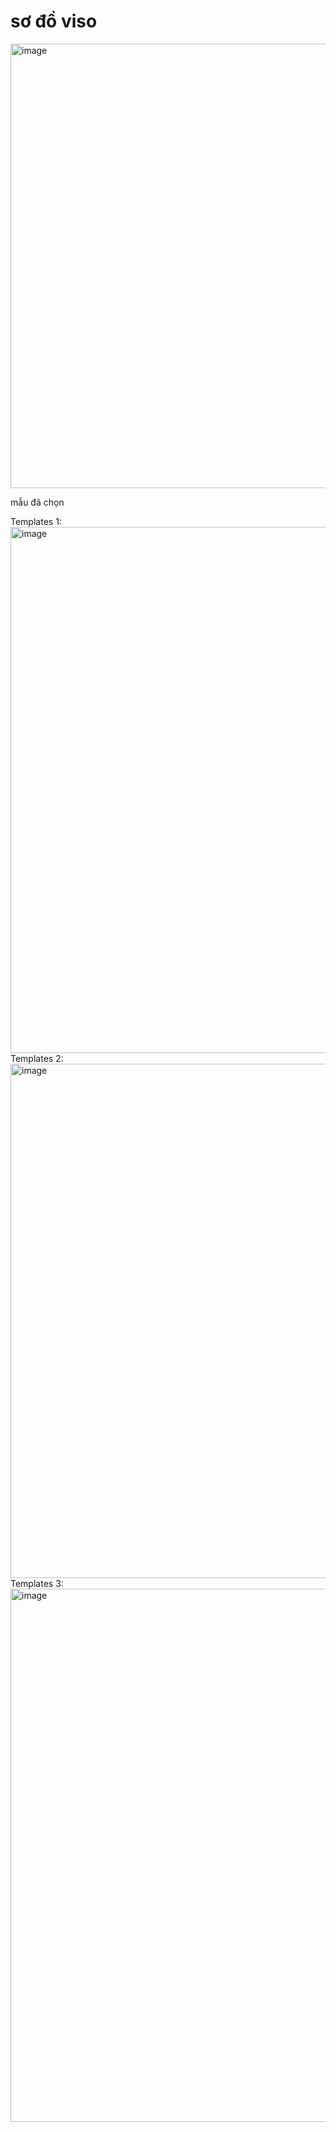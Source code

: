 # sơ đồ viso

<img width="1002" height="711" alt="image" src="https://github.com/user-attachments/assets/9bcfcf45-e60d-4c04-a4e7-a1b1fcba1536" />

mẫu đã chọn

Templates 1:
<img width="1067" height="842" alt="image" src="https://github.com/user-attachments/assets/70226052-5a49-4a23-b016-17165bbcdc41" />
Templates 2:
<img width="1039" height="823" alt="image" src="https://github.com/user-attachments/assets/1da6d4ea-2a1a-4a17-8a1a-f1d1195a041b" />
Templates 3:
<img width="1067" height="853" alt="image" src="https://github.com/user-attachments/assets/3a125b9e-a064-45e4-84d1-afe6e9815b5d" />
